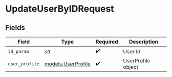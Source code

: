 # UpdateUserByIDRequest


## Fields

| Field                                          | Type                                           | Required                                       | Description                                    |
| ---------------------------------------------- | ---------------------------------------------- | ---------------------------------------------- | ---------------------------------------------- |
| `id_param`                                     | *str*                                          | :heavy_check_mark:                             | User Id                                        |
| `user_profile`                                 | [models.UserProfile](../models/userprofile.md) | :heavy_check_mark:                             | UserProfile object                             |